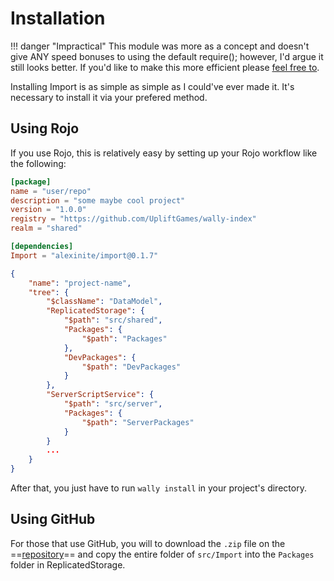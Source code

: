 # Installation

!!! danger "Impractical"
    This module was more as a concept and doesn't give ANY speed bonuses to using the default require(); however, I'd argue it still looks better. If you'd like to make this more efficient please [feel free to](https://github.com/alexinite/WallyPackages/fork).

Installing Import is as simple as simple as I could've ever made it. It's necessary to install it via your prefered method.

## Using Rojo

If you use Rojo, this is relatively easy by setting up your Rojo workflow like the following:

``` toml title="wally.toml" hl_lines="10"
[package]
name = "user/repo"
description = "some maybe cool project"
version = "1.0.0"
registry = "https://github.com/UpliftGames/wally-index"
realm = "shared"

[dependencies]
Import = "alexinite/import@0.1.7"
```

``` json title="default.project.json" linenums="1" hl_lines="7 8 9 10 11 12 16 17 18"
{
    "name": "project-name",
    "tree": {
        "$className": "DataModel",
        "ReplicatedStorage": {
            "$path": "src/shared",
            "Packages": {
                "$path": "Packages"
            },
            "DevPackages": {
                "$path": "DevPackages"
            }
        },
        "ServerScriptService": {
            "$path": "src/server",
            "Packages": {
                "$path": "ServerPackages"
            }
        }
        ...
    }
}
```

After that, you just have to run `wally install` in your project's directory.

## Using GitHub

For those that use GitHub, you will to download the `.zip` file on the ==[repository](https://github.com/alexinite/WallyPackages)== and copy the entire folder of `src/Import` into the `Packages` folder in ReplicatedStorage.
